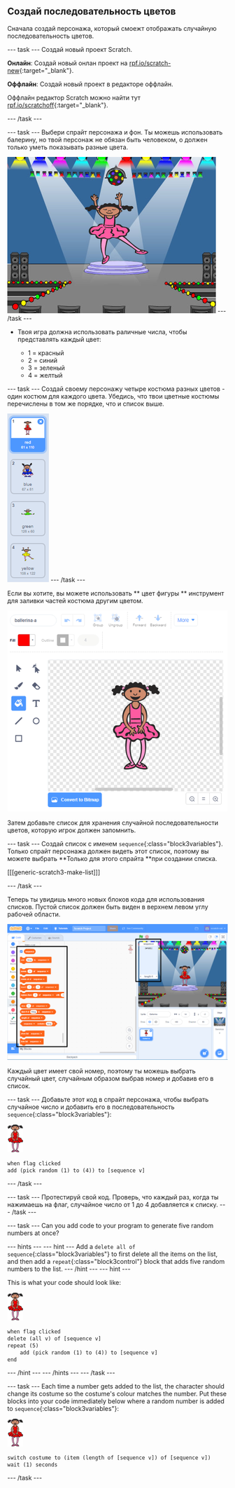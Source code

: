 ## Создай последовательность цветов

Сначала создай персонажа, который смоежт отображать случайную последовательность цветов.

\--- task \--- Создай новый проект Scratch.

**Онлайн**: Создай новый онлан проект на [rpf.io/scratch-new](https://rpf.io/scratch-new){:target="_blank"}.

**Оффлайн**: Создай новый проект в редакторе оффлайн.

Оффлайн редактор Scratch можно найти тут [rpf.io/scratchoff](https://rpf.io/scratchoff){:target="_blank"}.

\--- /task \---

\--- task \--- Выбери спрайт персонажа и фон. Ты можешь использовать балерину, но твой персонаж не обязан быть человеком, о должен только уметь показывать разные цвета.

![screenshot](images/colour-sprite.png) \--- /task \---

+ Твоя игра должна использовать раличные числа, чтобы представлять каждый цвет:
    
    + 1 = красный
    + 2 = синий
    + 3 = зеленый
    + 4 = желтый

\--- task \--- Создай своему персонажу четыре костюма разных цветов - один костюм для каждого цвета. Убедись, что твои цветные костюмы перечислены в том же порядке, что и список выше.

![screenshot](images/colour-costume.png) \--- /task \---

Если вы хотите, вы можете использовать ** цвет фигуры ** инструмент для заливки частей костюма другим цветом.

![color-a-shape](images/color-a-shape.png)

Затем добавьте список для хранения случайной последовательности цветов, которую игрок должен запомнить.

\--- task \--- Создай список с именем `sequence`{:class="block3variables"}. Только спрайт персонажа должен видеть этот список, поэтому вы можете выбрать **Только для этого спрайта **при создании списка.

[[[generic-scratch3-make-list]]]

\--- /task \---

Теперь ты увидишь много новых блоков кода для использования списков. Пустой список должен быть виден в верхнем левом углу рабочей области.

![screenshot](images/colour-list-blocks-annotated.png)

Каждый цвет имеет свой номер, поэтому ты можешь выбрать случайный цвет, случайным образом выбрав номер и добавив его в список.

\--- task \--- Добавьте этот код в спрайт персонажа, чтобы выбрать случайное число и добавить его в последовательность `sequence`{:class="block3variables"}:

![ballerina](images/ballerina.png)

```blocks3
when flag clicked
add (pick random (1) to (4)) to [sequence v]
```

\--- /task \---

\--- task \--- Протестируй свой код. Проверь, что каждый раз, когда ты нажимаешь на флаг, случайное число от 1 до 4 добавляется к списку. \--- /task \---

\--- task \--- Can you add code to your program to generate five random numbers at once?

\--- hints \--- \--- hint \--- Add a `delete all of sequence`{:class="block3variables"} to first delete all the items on the list, and then add a `repeat`{:class="block3control"} block that adds five random numbers to the list. \--- /hint \--- \--- hint \---

This is what your code should look like:

![ballerina](images/ballerina.png)

```blocks3
when flag clicked
delete (all v) of [sequence v]
repeat (5)
    add (pick random (1) to (4)) to [sequence v]
end
```

\--- /hint \--- \--- /hints \--- \--- /task \---

\--- task \--- Each time a number gets added to the list, the character should change its costume so the costume's colour matches the number. Put these blocks into your code immediately below where a random number is added to `sequence`{:class="block3variables"}:

![ballerina](images/ballerina.png)

```blocks3
switch costume to (item (length of [sequence v]) of [sequence v])
wait (1) seconds
```

\--- /task \---